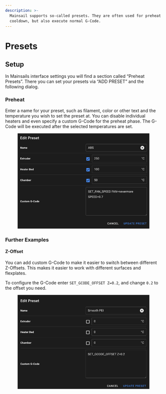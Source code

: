 ```yaml
---
description: >-
  Mainsail supports so-called presets. They are often used for preheat &
  cooldown, but also execute normal G-Code.
---
```


# Presets

## Setup <a href="#setup" id="setup"></a>

In Mainsails interface settings you will find a section called “Preheat Presets”. There you can set your presets via “ADD PRESET” and the following dialog.

### &#x20;Preheat <a href="#preheat" id="preheat"></a>

Enter a name for your preset, such as filament, color or other text and the temperature you wish to set the preset at. You can disable individual heaters and even specify a custom G-Code for the preheat phase. The G-Code will be executed after the selected temperatures are set.

<figure><img src="../../.gitbook/assets/image (8).png" alt=""><figcaption></figcaption></figure>

### Further Examples <a href="#further-examples" id="further-examples"></a>

#### &#x20;**Z-Offset**

You can add custom G-Code to make it easier to switch between different Z-Offsets. This makes it easier to work with different surfaces and flexplates.

To configure the G-Code enter `SET_GCODE_OFFSET Z=0.2`, and change `0.2` to the offset you need.

<figure><img src="../../.gitbook/assets/image (2) (2).png" alt=""><figcaption></figcaption></figure>
